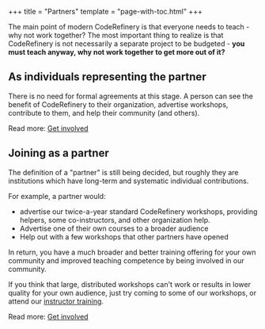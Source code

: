 +++
title = "Partners"
template = "page-with-toc.html"
+++

The main point of modern CodeRefinery is that everyone needs to
teach - why not work together?  The most important thing to realize is
that CodeRefinery is not necessarily a separate project to be
budgeted - **you must teach anyway, why not work together to get more
out of it?**

## As individuals representing the partner

There is no need for formal agreements at this stage.  A person can
see the benefit of CodeRefinery to their organization, advertise
workshops, contribute to them, and help their community (and others).

Read more: [Get involved](/organization/get-involved)



## Joining as a partner

The definition of a "partner" is still being decided, but roughly they
are institutions which have long-term and systematic individual
contributions.

For example, a partner would:
- advertise our twice-a-year standard CodeRefinery workshops,
  providing helpers, some co-instructors, and other organization help.
- Advertise one of their own courses to a broader audience
- Help out with a few workshops that other partners have opened

In return, you have a much broader and better training offering for
your own community and improved teaching competence by being involved
in our community.

If you think that large, distributed workshops can't work or results
in lower quality for your own audience, just try coming to some of our
workshops, or attend our [instructor
training](https://coderefinery.github.io/instructor-training/).

Read more: [Get involved](/organization/get-involved)
